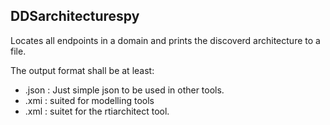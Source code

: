 ## DDSarchitecturespy

Locates all endpoints in a domain and prints the discoverd architecture to a file.

The output format shall be at least:
* .json  : Just simple json to be used in other tools.
* .xmi   : suited for modelling tools
* .xml   : suitet for the rtiarchitect tool.
